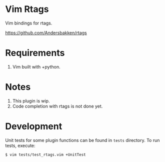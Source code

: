 # Vim Rtags

Vim bindings for rtags.

https://github.com/Andersbakken/rtags

# Requirements
1. Vim built with +python.

# Notes
1. This plugin is wip.
1. Code completion with rtags is not done yet.

# Development
Unit tests for some plugin functions can be found in ```tests``` directory.
To run tests, execute:

    $ vim tests/test_rtags.vim +UnitTest
